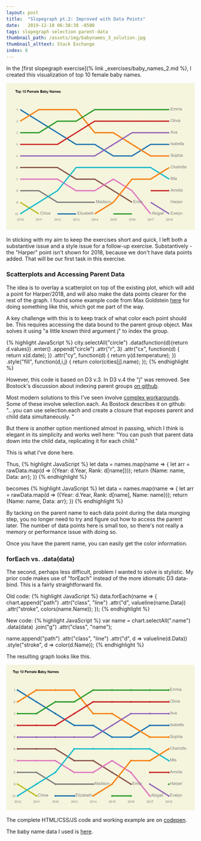 ```yaml
---
layout: post
title:  "Slopegraph pt.2: Improved with Data Points"
date:   2019-12-10 06:38:38 -0500
tags: slopegraph selection parent-data
thumbnail_path: /assets/img/babynames_3_solution.jpg
thumbnail_alttext: Stack Exchange
index: 8
---
```

In the [first slopegraph exercise](% link _exercises/baby_names_2.md %), I created this visualization of top 10 female baby names.

![Baby Names Rankings](/assets/img/babynames_2_solution.jpg)

In sticking with my aim to keep the exercises short and quick, I left both a substantive issue and a style issue for a follow-up exercise. Substantively - the "Harper" point isn't shown for 2018, because we don't have data points added. That will be our first task in this exercise.

### Scatterplots and Accessing Parent Data

The idea is to overlay a scatterplot on top of the existing plot, which will add a point for Harper/2018, and will also make the data points clearer for the rest of the graph. I found some example code from Max Goldstein [here](http://bl.ocks.org/mgold/6a32cec6380b6ce75c1e) for doing something like this, which got me part of the way.

A key challenge with this is to keep track of what color each point should be. This requires accessing the data bound to the parent group object. Max solves it using "a little known third argument j" to index the group.

{% highlight JavaScript %}
city.selectAll("circle")
    .data(function(d){return d.values})
    .enter()
    .append("circle")
    .attr("r", 3)
    .attr("cx", function(d) { return x(d.date); })
    .attr("cy", function(d) { return y(d.temperature); })
    .style("fill", function(d,i,j) { return color(cities[j].name); });
{% endhighlight %}

However, this code is based on D3 v.3. In D3 v.4 the "j" was removed. See Bostock's discussion about indexing parent groups [on github](https://github.com/d3/d3-selection/issues/47).

Most modern solutions to this I've seen involve [complex workarounds](https://stackoverflow.com/questions/38233003/d3-js-v4-how-to-access-parent-groups-datum-index/382358). Some of these involve selection.each. As Bostock describes it on github: 
"...you can use selection.each and create a closure that exposes parent and child data simultaneously. "

But there is another option mentioned almost in passing, which I think is elegant in its simplicity and works well here:
"You can push that parent data down into the child data, replicating it for each child."

This is what I've done here.

Thus,
{% highlight JavaScript %}
  let data = names.map(name => {
    let arr = rawData.map(d => ({Year: d.Year, Rank: d[name]}));
    return {Name: name, Data: arr};
  })
{% endhighlight %}

becomes
{% highlight JavaScript %}
  let data = names.map(name => {
    let arr = rawData.map(d => ({Year: d.Year, Rank: d[name], Name: name}));
    return {Name: name, Data: arr};
  })
{% endhighlight %}

By tacking on the parent name to each data point during the data munging step, you no longer need to try and figure out how to access the parent later. The number of data points here is small too, so there's not really a memory or performance issue with doing so.

Once you have the parent name, you can easily get the color information.

### forEach vs. .data(data)

The second, perhaps less difficult, problem I wanted to solve is stylistic. My prior code makes use of "forEach" instead of the more idiomatic D3 data-bind. This is a fairly straightforward fix.

Old code:
{% highlight JavaScript %}
  data.forEach(name => {
    chart.append("path")
      .attr("class", "line")
      .attr("d", valueline(name.Data))
      .attr("stroke", colors(name.Name));
  });
{% endhighlight %}

New code:
{% highlight JavaScript %}
  var name = chart.selectAll(".name")
      .data(data)
    .join("g")
      .attr("class", "name");
  
  name.append("path")
      .attr("class", "line")
      .attr("d", d => valueline(d.Data))
      .style("stroke", d => color(d.Name));
{% endhighlight %}

The resulting graph looks like this.

![Baby Names Rankings](/assets/img/babynames_3_solution.jpg)

The complete HTML/CSS/JS code and working example are on [codepen](https://codepen.io/fraziern/pen/bGNzKoz).

The baby name data I used is [here](https://gist.githubusercontent.com/fraziern/6ca21ed36b217894901256aeab822f00/raw/b96d480d27d43f1bb11c3a0fe86f641070e6ce29/popular_names_ssa.csv).

